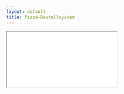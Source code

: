 ```yaml
---
layout: default
title: Pizza-Bestellsystem
---
```


<iframe src="//pizza.nnev.de">Hi NoScript User. Du brauchst Iframes und JS für <b>pizza.nnev.de</b> und <b>pizza.de</b></iframe>
